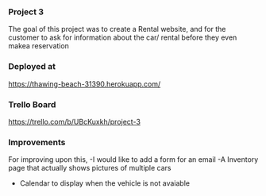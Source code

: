 ### Project 3 
The goal of this project was to create a Rental website, and for the customer to ask for information about the car/ rental before they even makea reservation 

### Deployed at
<https://thawing-beach-31390.herokuapp.com/>


### Trello Board
<https://trello.com/b/UBcKuxkh/project-3>

### Improvements 
For improving upon this, 
-I would like to add a form for an email
-A Inventory page that actually shows pictures of multiple cars 
- Calendar to display when the vehicle is not avaiable 

